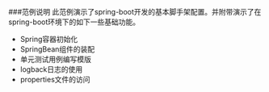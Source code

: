 ﻿###范例说明
此范例演示了spring-boot开发的基本脚手架配置。并附带演示了在spring-boot环境下的如下一些基础功能。
- Spring容器初始化
- SpringBean组件的装配
- 单元测试用例编写模版
- logback日志的使用
- properties文件的访问
